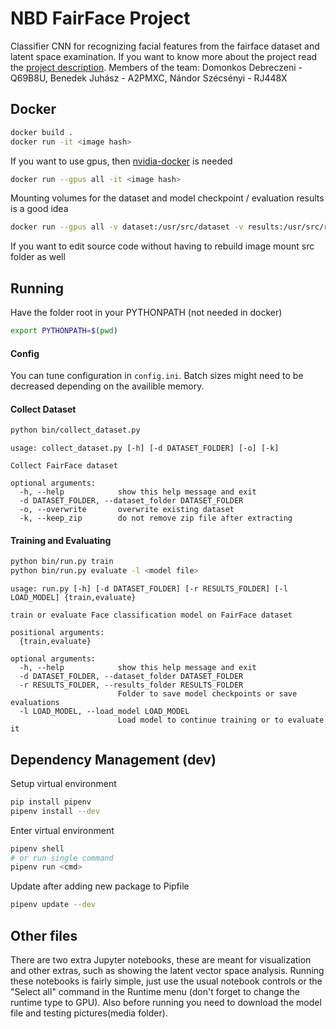 # NBD FairFace Project

Classifier CNN for recognizing facial features from the fairface dataset and latent space examination.
If you want to know more about the project read the [project description](project_description.md).
Members of the team: Domonkos Debreczeni - Q69B8U, Benedek Juhász - A2PMXC, Nándor Szécsényi - RJ448X

## Docker
```bash
docker build .
docker run -it <image hash>
```
If you want to use gpus, then [nvidia-docker](https://github.com/NVIDIA/nvidia-docker) is needed
```bash
docker run --gpus all -it <image hash>
```
Mounting volumes for the dataset and model checkpoint / evaluation results is a good idea
```bash
docker run --gpus all -v dataset:/usr/src/dataset -v results:/usr/src/results <image hash>
```
If you want to edit source code without having to rebuild image mount src folder as well

## Running
Have the folder root in your PYTHONPATH (not needed in docker)
```bash
export PYTHONPATH=$(pwd)
```


#### Config
You can tune configuration in `config.ini`.
Batch sizes might need to be decreased depending on the availible memory.

#### Collect Dataset
```bash
python bin/collect_dataset.py
```
```
usage: collect_dataset.py [-h] [-d DATASET_FOLDER] [-o] [-k]

Collect FairFace dataset

optional arguments:
  -h, --help            show this help message and exit
  -d DATASET_FOLDER, --dataset_folder DATASET_FOLDER
  -o, --overwrite       overwrite existing dataset
  -k, --keep_zip        do not remove zip file after extracting
```

#### Training and Evaluating
```bash
python bin/run.py train
python bin/run.py evaluate -l <model file>
```
```
usage: run.py [-h] [-d DATASET_FOLDER] [-r RESULTS_FOLDER] [-l LOAD_MODEL] {train,evaluate}

train or evaluate Face classification model on FairFace dataset

positional arguments:
  {train,evaluate}

optional arguments:
  -h, --help            show this help message and exit
  -d DATASET_FOLDER, --dataset_folder DATASET_FOLDER
  -r RESULTS_FOLDER, --results_folder RESULTS_FOLDER
                        Folder to save model checkpoints or save evaluations
  -l LOAD_MODEL, --load_model LOAD_MODEL
                        Load model to continue training or to evaluate it
```

## Dependency Management (dev)
Setup virtual environment
```bash
pip install pipenv
pipenv install --dev
```
Enter virtual environment
```bash
pipenv shell
# or run single command
pipenv run <cmd>
```
Update after adding new package to Pipfile
```bash
pipenv update --dev
```
## Other files
There are two extra Jupyter notebooks, these are meant for visualization and other extras, such as showing the latent vector space analysis. Running these notebooks is fairly simple, just use the usual notebook controls or the "Select all" command in the Runtime menu (don't forget to change the runtime type to GPU). Also before running you need to download the model file and testing pictures(media folder).
